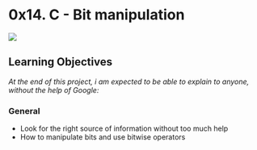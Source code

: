 # 0x14. C - Bit manipulation

![](https://s3.amazonaws.com/intranet-projects-files/holbertonschool-low_level_programming/232/bitwise.PNG)

## Learning Objectives
*At the end of this project, i am expected to be able to explain to anyone, without the help of Google:*

### General
- Look for the right source of information without too much help
- How to manipulate bits and use bitwise operators